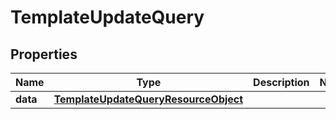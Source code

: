 # TemplateUpdateQuery

## Properties
Name | Type | Description | Notes
------------ | ------------- | ------------- | -------------
**data** | [**TemplateUpdateQueryResourceObject**](TemplateUpdateQueryResourceObject.md) |  | 
